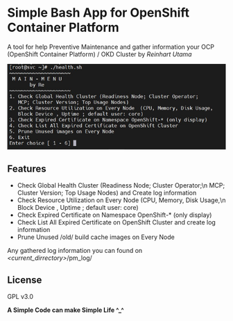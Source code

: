 # Simple Bash App for OpenShift Container Platform 
A tool for help Preventive Maintenance and gather information your OCP (OpenShift Container Platform) / OKD Cluster by _Reinhart Utama_



![menu](static/1.jpg)



## Features

- Check Global Health Cluster (Readiness Node; Cluster Operator;\n   MCP; Cluster Version; Top Usage Nodes) and Create log information 
- Check Resource Utilization on Every Node  (CPU, Memory, Disk Usage,\n   Block Device , Uptime ; default user: core)
- Check Expired Certificate on Namespace OpenShift-* (only display)
- Check List All Expired Certificate on OpenShift Cluster and create log information
- Prune Unused /old/ build cache images on Every Node 

Any gathered log information you can found on  _<current_dirrectory>_/pm_log/

## License

GPL v3.0

**A Simple Code can make Simple Life ^_^**
